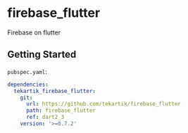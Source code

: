 # firebase_flutter

Firebase on flutter

## Getting Started

`pubspec.yaml`:

```yaml
dependencies:
  tekartik_firebase_flutter:
    git:
      url: https://github.com/tekartik/firebase_flutter
      path: firebase_flutter
      ref: dart2_3
    version: '>=0.7.2'
```
